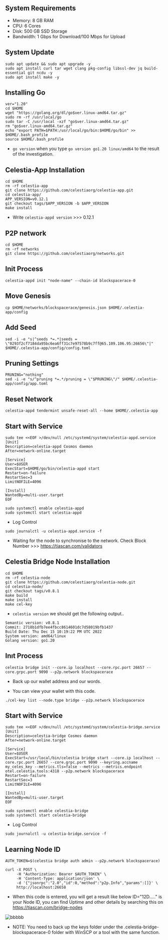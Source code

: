 ## System Requirements
- Memory: 8 GB RAM
- CPU: 6 Cores
- Disk: 500 GB SSD Storage
- Bandwidth: 1 Gbps for Download/100 Mbps for Upload

## System Update
```
sudo apt update && sudo apt upgrade -y
sudo apt install curl tar wget clang pkg-config libssl-dev jq build-essential git ncdu -y
sudo apt install make -y
```

## Installing Go
```
ver="1.20"
cd $HOME
wget "https://golang.org/dl/go$ver.linux-amd64.tar.gz"
sudo rm -rf /usr/local/go
sudo tar -C /usr/local -xzf "go$ver.linux-amd64.tar.gz"
rm "go$ver.linux-amd64.tar.gz"
echo "export PATH=$PATH:/usr/local/go/bin:$HOME/go/bin" >> $HOME/.bash_profile
source $HOME/.bash_profile
```

- ``go version``  when you type ``go version go1.20 linux/amd64`` to the result of the investigation.

## Celestia-App Installation
```
cd $HOME 
rm -rf celestia-app 
git clone https://github.com/celestiaorg/celestia-app.git 
cd celestia-app/ 
APP_VERSION=v0.12.1 
git checkout tags/$APP_VERSION -b $APP_VERSION
make install
```

- Write ```celestia-appd version``` >>> 0.12.1

## P2P network
```
cd $HOME
rm -rf networks
git clone https://github.com/celestiaorg/networks.git
```

## Init Process
```
celestia-appd init "node-name" --chain-id blockspacerace-0
```
## Move Genesis
```
cp $HOME/networks/blockspacerace/genesis.json $HOME/.celestia-app/config
```
## Add Seed
```
sed -i -e "s|^seeds *=.*|seeds = \"0293f2cf7184da95bc6ea6ff31c7e97578b9c7ff@65.109.106.95:26656\"|" $HOME/.celestia-app/config/config.toml
```

## Pruning Settings
```
PRUNING="nothing"
sed -i -e "s/^pruning *=.*/pruning = \"$PRUNING\"/" $HOME/.celestia-app/config/app.toml
```

## Reset Network
```
celestia-appd tendermint unsafe-reset-all --home $HOME/.celestia-app
```

## Start with Service
```
sudo tee <<EOF >/dev/null /etc/systemd/system/celestia-appd.service
[Unit]
Description=celestia-appd Cosmos daemon
After=network-online.target

[Service]
User=$USER
ExecStart=$HOME/go/bin/celestia-appd start
Restart=on-failure
RestartSec=3
LimitNOFILE=4096

[Install]
WantedBy=multi-user.target
EOF
```
```
sudo systemctl enable celestia-appd
sudo systemctl start celestia-appd
```
- Log Control

```
sudo journalctl -u celestia-appd.service -f
```

- Waiting for the node to synchronise to the network. Check Block Number >>> https://tiascan.com/validators

## Celestia Bridge Node Installation
```
cd $HOME 
rm -rf celestia-node 
git clone https://github.com/celestiaorg/celestia-node.git 
cd celestia-node/ 
git checkout tags/v0.8.1 
make build 
make install 
make cel-key 
```

- ``celestia version`` we should get the following output..
```
Semantic version: v0.8.1 
Commit: 2718b1dfb7ee4fbcc8614601dc7d58019bfb1437 
Build Date: Thu Dec 15 10:19:22 PM UTC 2022 
System version: amd64/linux 
Golang version: go1.20
```

## Inıt Process
```
celestia bridge init --core.ip localhost --core.rpc.port 26657 --core.grpc.port 9090 --p2p.network blockspacerace
```

- Back up our wallet address and our words. 

- You can view your wallet with this code.
```
./cel-key list --node.type bridge --p2p.network blockspacerace
```

## Start with Service
```
sudo tee <<EOF >/dev/null /etc/systemd/system/celestia-bridge.service
[Unit]
Description=celestia-bridge Cosmos daemon
After=network-online.target

[Service]
User=$USER
ExecStart=/usr/local/bin/celestia bridge start --core.ip localhost --core.rpc.port 26657 --core.grpc.port 9090 --keyring.accname my_celes_key --metrics.tls=false --metrics --metrics.endpoint otel.celestia.tools:4318 --p2p.network blockspacerace
Restart=on-failure
RestartSec=3
LimitNOFILE=4096

[Install]
WantedBy=multi-user.target
EOF
```
```
sudo systemctl enable celestia-bridge
sudo systemctl start celestia-bridge
```

- Log Control
```
sudo journalctl -u celestia-bridge.service -f
```

## Learning Node ID
```
AUTH_TOKEN=$(celestia bridge auth admin --p2p.network blockspacerace)
```
```
curl -X POST \
     -H "Authorization: Bearer $AUTH_TOKEN" \
     -H 'Content-Type: application/json' \
     -d '{"jsonrpc":"2.0","id":0,"method":"p2p.Info","params":[]}' \
     http://localhost:26658
```
- When this code is entered, you will get a result like below ID="12D....." is your Node ID, you can find Uptime and other details by searching this on https://tiascan.com/bridge-nodes

![bbbbb](https://user-images.githubusercontent.com/73176377/229390894-94d0296b-e503-40b5-af1b-4bf59129dcc4.PNG)

- NOTE: You need to back up the keys folder under the .celestia-bridge-blockspacerace-0 folder with WinSCP or a tool with the same function.

